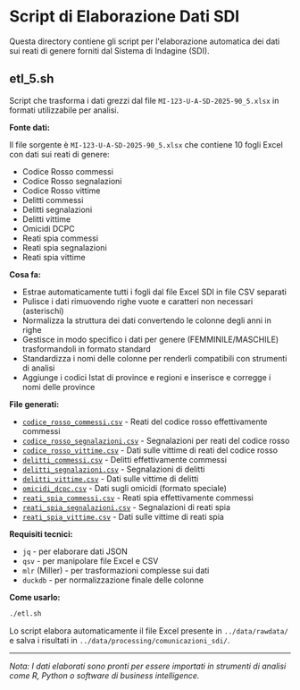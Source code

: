 # Script di Elaborazione Dati SDI

Questa directory contiene gli script per l'elaborazione automatica dei dati sui reati di genere forniti dal Sistema di Indagine (SDI).

## etl_5.sh

Script che trasforma i dati grezzi dal file `MI-123-U-A-SD-2025-90_5.xlsx` in formati utilizzabile per analisi.

**Fonte dati:**

Il file sorgente è `MI-123-U-A-SD-2025-90_5.xlsx` che contiene 10 fogli Excel con dati sui reati di genere:

- Codice Rosso commessi
- Codice Rosso segnalazioni
- Codice Rosso vittime
- Delitti commessi
- Delitti segnalazioni
- Delitti vittime
- Omicidi DCPC
- Reati spia commessi
- Reati spia segnalazioni
- Reati spia vittime

**Cosa fa:**

- Estrae automaticamente tutti i fogli dal file Excel SDI in file CSV separati
- Pulisce i dati rimuovendo righe vuote e caratteri non necessari (asterischi)
- Normalizza la struttura dei dati convertendo le colonne degli anni in righe
- Gestisce in modo specifico i dati per genere (FEMMINILE/MASCHILE) trasformandoli in formato standard
- Standardizza i nomi delle colonne per renderli compatibili con strumenti di analisi
- Aggiunge i codici Istat di province e regioni e inserisce e corregge i nomi delle province

**File generati:**

- [`codice_rosso_commessi.csv`](../data/processing/comunicazioni_sdi/codice_rosso_commessi.csv) - Reati del codice rosso effettivamente commessi
- [`codice_rosso_segnalazioni.csv`](../data/processing/comunicazioni_sdi/codice_rosso_segnalazioni.csv) - Segnalazioni per reati del codice rosso
- [`codice_rosso_vittime.csv`](../data/processing/comunicazioni_sdi/codice_rosso_vittime.csv) - Dati sulle vittime di reati del codice rosso
- [`delitti_commessi.csv`](../data/processing/comunicazioni_sdi/delitti_commessi.csv) - Delitti effettivamente commessi
- [`delitti_segnalazioni.csv`](../data/processing/comunicazioni_sdi/delitti_segnalazioni.csv) - Segnalazioni di delitti
- [`delitti_vittime.csv`](../data/processing/comunicazioni_sdi/delitti_vittime.csv) - Dati sulle vittime di delitti
- [`omicidi_dcpc.csv`](../data/processing/comunicazioni_sdi/omicidi_dcpc.csv) - Dati sugli omicidi (formato speciale)
- [`reati_spia_commessi.csv`](../data/processing/comunicazioni_sdi/reati_spia_commessi.csv) - Reati spia effettivamente commessi
- [`reati_spia_segnalazioni.csv`](../data/processing/comunicazioni_sdi/reati_spia_segnalazioni.csv) - Segnalazioni di reati spia
- [`reati_spia_vittime.csv`](../data/processing/comunicazioni_sdi/reati_spia_vittime.csv) - Dati sulle vittime di reati spia

**Requisiti tecnici:**

- `jq` - per elaborare dati JSON
- `qsv` - per manipolare file Excel e CSV
- `mlr` (Miller) - per trasformazioni complesse sui dati
- `duckdb` - per normalizzazione finale delle colonne

**Come usarlo:**

```bash
./etl.sh
```

Lo script elabora automaticamente il file Excel presente in `../data/rawdata/` e salva i risultati in `../data/processing/comunicazioni_sdi/`.

---

*Nota: I dati elaborati sono pronti per essere importati in strumenti di analisi come R, Python o software di business intelligence.*
